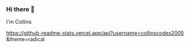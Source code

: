 ### Hi there 👋
I'm Collins 

<!--
**collinscodes2005/collinscodes2005** is a ✨ _special_ ✨ repository because its `README.md` (this file) appears on your GitHub profile.

Here are some ideas to get you started:

- 🔭 I’m currently working on hotel recommender based on budget
- 🌱 I’m currently learning data science
- 👯 I’m looking to collaborate on and data science related project, django
- 🤔 I’m looking for help with ...
- 💬 Ask me about data science, python, django
- 📫 How to reach me: danlogan2003@gmail.com, +2349020829000
- 😄 Pronouns: He
- ⚡ Fun fact: Basketball loverrr....
-->
https://github-readme-stats.vercel.app/api?username=collinscodes2005 &theme=radical
